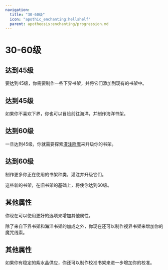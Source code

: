 ```yaml
---
navigation:
  title: "30-60级"
  icon: "apothic_enchanting:hellshelf"
  parent: apotheosis:enchanting/progression.md
---
```


# 30-60级

## 达到45级

要达到45级，你需要制作一些<Color id="blue">下界书架</Color>，并将它们添加到现有的书架中。

<Recipe id="apothic_enchanting:hellshelf" />

## 达到45级

如果你不喜欢下界，你也可以冒险前往海洋，并制作<Color id="blue">海洋书架</Color>。

<Recipe id="apothic_enchanting:seashelf" />

## 达到60级

<ItemImage id="apothic_enchanting:infused_hellshelf" />

一旦达到45级，你就需要探索[灌注附魔](../infusion.md)来升级你的书架。

## 达到60级

<ItemImage id="apothic_enchanting:infused_seashelf" />

制作更多你正在使用的书架种类，灌注并升级它们。

这些新的书架，在旧书架的基础上，将使你达到60级。

## 其他属性

<ItemImage id="apothic_enchanting:sightshelf" />

你现在可以使用更好的选项来增加其他属性。

除了来自下界书架和海洋书架的加成之外，你现在还可以制作<Color id="blue">视界书架</Color>来增加你的<Color hex="#00AAAA">魔咒线索</Color>。

## 其他属性

如果你有稳定的紫水晶供应，你还可以制作<Color id="blue">校准书架</Color>来进一步增加你的<Color hex="#CCCC33">校准</Color>。

<Recipe id="apotheosis:rectifier" />

